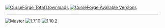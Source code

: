 [![CurseForge Total Downloads](http://cf.way2muchnoise.eu/full_pack-fr_downloads.svg)](https://minecraft.curseforge.com/projects/pack-fr)
[![CurseForge Available Versions](http://cf.way2muchnoise.eu/versions/For%20MC_pack-fr_all.svg)](https://minecraft.curseforge.com/projects/pack-fr)

<hr></hr>

[![Master](https://img.shields.io/badge/-Master-lightgrey.svg?style=flat-square)](https://github.com/GalliCraft/Pack-FR/tree/1.7.10)
[![1.7.10](https://img.shields.io/badge/-1.7.10-orange.svg?style=flat-square)](https://github.com/GalliCraft/Pack-FR/tree/1.7.10)
[![1.10.2](https://img.shields.io/badge/-1.10.2-lightgrey.svg?style=flat-square)](https://github.com/GalliCraft/Pack-FR/tree/1.10.2)
